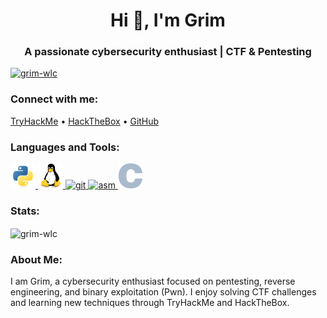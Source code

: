 <h1 align="center">Hi 👋, I'm Grim</h1>
<h3 align="center">A passionate cybersecurity enthusiast | CTF & Pentesting</h3>

<p align="left">
  <a href="https://github.com/ryo-ma/github-profile-trophy">
    <img src="https://github-profile-trophy.vercel.app/?username=grim-wlc" alt="grim-wlc" />
  </a>
</p>

<h3 align="left">Connect with me:</h3>
<p align="left">
  <a href="https://tryhackme.com/" target="_blank" rel="noreferrer">TryHackMe</a> • 
  <a href="https://www.hackthebox.eu/" target="_blank" rel="noreferrer">HackTheBox</a> • 
  <a href="https://github.com/grim-wlc" target="_blank" rel="noreferrer">GitHub</a>
</p>

<h3 align="left">Languages and Tools:</h3>
<p align="left">
  <a href="https://www.python.org" target="_blank" rel="noreferrer">
    <img src="https://raw.githubusercontent.com/devicons/devicon/master/icons/python/python-original.svg" alt="python" width="40" height="40"/>
  </a>
  <a href="https://www.linux.org/" target="_blank" rel="noreferrer">
    <img src="https://raw.githubusercontent.com/devicons/devicon/master/icons/linux/linux-original.svg" alt="linux" width="40" height="40"/>
  </a>
  <a href="https://git-scm.com/" target="_blank" rel="noreferrer">
    <img src="https://www.vectorlogo.zone/logos/git-scm/git-scm-icon.svg" alt="git" width="40" height="40"/>
  </a>
  <a href="https://www.x86asm.net/" target="_blank" rel="noreferrer">
    <img src="https://upload.wikimedia.org/wikipedia/commons/2/2c/Assembly_language_icon.png" alt="asm" width="40" height="40"/>
  </a>
  <a href="https://www.cprogramming.com/" target="_blank" rel="noreferrer">
    <img src="https://raw.githubusercontent.com/devicons/devicon/master/icons/c/c-original.svg" alt="c" width="40" height="40"/>
  </a>
</p>

<h3 align="left">Stats:</h3>
<p>
  <img align="center" src="https://github-readme-stats.vercel.app/api/top-langs?username=grim-wlc&show_icons=true&locale=en&layout=compact" alt="grim-wlc" />
</p>

<h3 align="left">About Me:</h3>
<p>
I am Grim, a cybersecurity enthusiast focused on pentesting, reverse engineering, and binary exploitation (Pwn).  
I enjoy solving CTF challenges and learning new techniques through TryHackMe and HackTheBox.
</p>
